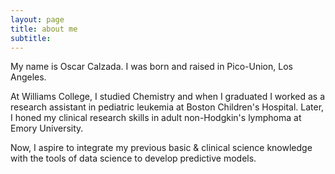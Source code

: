 ```yaml
---
layout: page
title: about me
subtitle: 
---
```


My name is Oscar Calzada. I was born and raised in Pico-Union, Los Angeles. 

At Williams College, I studied Chemistry and when I graduated I worked as a research assistant in pediatric leukemia at Boston Children's Hospital. Later, I honed my clinical research skills in adult non-Hodgkin's lymphoma at Emory University. 

Now, I aspire to integrate my previous basic & clinical science knowledge with the tools of data science to develop predictive models.



